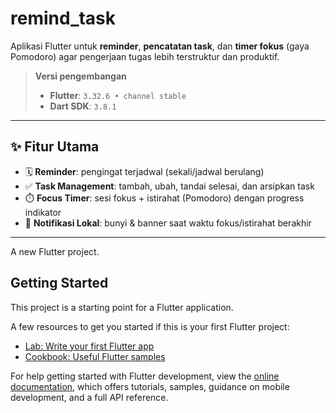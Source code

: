 # remind_task

Aplikasi Flutter untuk **reminder**, **pencatatan task**, dan **timer fokus** (gaya Pomodoro) agar pengerjaan tugas lebih terstruktur dan produktif.

> **Versi pengembangan**
>
> - **Flutter**: `3.32.6 • channel stable`  
> - **Dart SDK**: `3.8.1`

---

## ✨ Fitur Utama
- 🗓️ **Reminder**: pengingat terjadwal (sekali/jadwal berulang)  
- ✅ **Task Management**: tambah, ubah, tandai selesai, dan arsipkan task  
- ⏱️ **Focus Timer**: sesi fokus + istirahat (Pomodoro) dengan progress indikator  
- 🔔 **Notifikasi Lokal**: bunyi & banner saat waktu fokus/istirahat berakhir  

---

A new Flutter project.

## Getting Started

This project is a starting point for a Flutter application.

A few resources to get you started if this is your first Flutter project:

- [Lab: Write your first Flutter app](https://docs.flutter.dev/get-started/codelab)
- [Cookbook: Useful Flutter samples](https://docs.flutter.dev/cookbook)

For help getting started with Flutter development, view the
[online documentation](https://docs.flutter.dev/), which offers tutorials,
samples, guidance on mobile development, and a full API reference.
